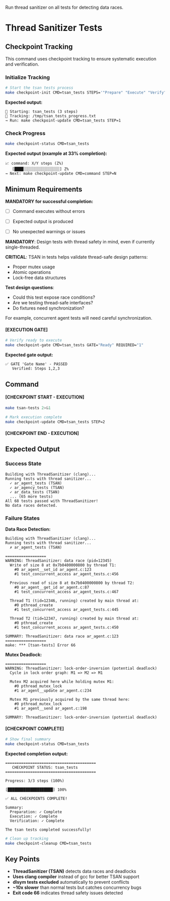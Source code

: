 Run thread sanitizer on all tests for detecting data races.


# Thread Sanitizer Tests
## Checkpoint Tracking

This command uses checkpoint tracking to ensure systematic execution and verification.

### Initialize Tracking
```bash
# Start the tsan tests process
make checkpoint-init CMD=tsan_tests STEPS='"Prepare" "Execute" "Verify"'
```

**Expected output:**
```
📍 Starting: tsan_tests (3 steps)
📁 Tracking: /tmp/tsan_tests_progress.txt
→ Run: make checkpoint-update CMD=tsan_tests STEP=1
```

### Check Progress
```bash
make checkpoint-status CMD=tsan_tests
```

**Expected output (example at 33% completion):**
```
📈 command: X/Y steps (Z%)
   [████░░░░░░░░░░░░░░░░] Z%
→ Next: make checkpoint-update CMD=command STEP=N
```

## Minimum Requirements

**MANDATORY for successful completion:**
- [ ] Command executes without errors
- [ ] Expected output is produced
- [ ] No unexpected warnings or issues




**MANDATORY**: Design tests with thread safety in mind, even if currently single-threaded.

**CRITICAL**: TSAN in tests helps validate thread-safe design patterns:
- Proper mutex usage
- Atomic operations
- Lock-free data structures

**Test design questions**:
- Could this test expose race conditions?
- Are we testing thread-safe interfaces?
- Do fixtures need synchronization?

For example, concurrent agent tests will need careful synchronization.

#### [EXECUTION GATE]
```bash
# Verify ready to execute
make checkpoint-gate CMD=tsan_tests GATE="Ready" REQUIRED="1"
```

**Expected gate output:**
```
✅ GATE 'Gate Name' - PASSED
   Verified: Steps 1,2,3
```

## Command

#### [CHECKPOINT START - EXECUTION]

```bash
make tsan-tests 2>&1

# Mark execution complete
make checkpoint-update CMD=tsan_tests STEP=2
```


#### [CHECKPOINT END - EXECUTION]
## Expected Output

### Success State
```
Building with ThreadSanitizer (clang)...
Running tests with thread sanitizer...
  ✓ ar_agent_tests (TSAN)
  ✓ ar_agency_tests (TSAN)
  ✓ ar_data_tests (TSAN)
  ... (65 more tests)
All 68 tests passed with ThreadSanitizer!
No data races detected.
```

### Failure States

**Data Race Detection:**
```
Building with ThreadSanitizer (clang)...
Running tests with thread sanitizer...
  ✗ ar_agent_tests (TSAN)

==================
WARNING: ThreadSanitizer: data race (pid=12345)
  Write of size 8 at 0x7b0400000800 by thread T1:
    #0 ar_agent__set_id ar_agent.c:123
    #1 test_concurrent_access ar_agent_tests.c:456

  Previous read of size 8 at 0x7b0400000800 by thread T2:
    #0 ar_agent__get_id ar_agent.c:87
    #1 test_concurrent_access ar_agent_tests.c:467

  Thread T1 (tid=12346, running) created by main thread at:
    #0 pthread_create
    #1 test_concurrent_access ar_agent_tests.c:445

  Thread T2 (tid=12347, running) created by main thread at:
    #0 pthread_create
    #1 test_concurrent_access ar_agent_tests.c:450

SUMMARY: ThreadSanitizer: data race ar_agent.c:123
==================
make: *** [tsan-tests] Error 66
```

**Mutex Deadlock:**
```
==================
WARNING: ThreadSanitizer: lock-order-inversion (potential deadlock)
  Cycle in lock order graph: M1 => M2 => M1

  Mutex M2 acquired here while holding mutex M1:
    #0 pthread_mutex_lock
    #1 ar_agent__update ar_agent.c:234

  Mutex M1 previously acquired by the same thread here:
    #0 pthread_mutex_lock
    #1 ar_agent__send ar_agent.c:198

SUMMARY: ThreadSanitizer: lock-order-inversion (potential deadlock)
```


#### [CHECKPOINT COMPLETE]
```bash
# Show final summary
make checkpoint-status CMD=tsan_tests
```

**Expected completion output:**
```
========================================
   CHECKPOINT STATUS: tsan_tests
========================================

Progress: 3/3 steps (100%)

[████████████████████] 100%

✅ ALL CHECKPOINTS COMPLETE!

Summary:
  Preparation: ✓ Complete
  Execution: ✓ Complete  
  Verification: ✓ Complete

The tsan tests completed successfully!
```

```bash
# Clean up tracking
make checkpoint-cleanup CMD=tsan_tests
```

## Key Points

- **ThreadSanitizer (TSAN)** detects data races and deadlocks
- **Uses clang compiler** instead of gcc for better TSAN support
- **dlsym tests excluded** automatically to prevent conflicts
- **~10x slower** than normal tests but catches concurrency bugs
- **Exit code 66** indicates thread safety issues detected